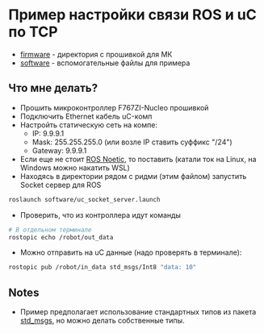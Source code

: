 # Пример настройки связи ROS и uC по TCP

- [firmware](firmware) - директория с прошивкой для МК
- [software](software) - вспомогательные файлы для примера

## Что мне делать?

- Прошить микроконтроллер F767ZI-Nucleo прошивкой
- Подключить Ethernet кабель uC-комп
- Настройть статическую сеть на компе:
  - IP: 9.9.9.1
  - Mask: 255.255.255.0 (или возле IP ставить суффикс "/24")
  - Gateway: 9.9.9.1
- Если еще не стоит [ROS Noetic](http://wiki.ros.org/noetic/Installation), то поставить (катали ток на Linux, на Windows можно накатить WSL)
- Находясь в директории рядом с ридми (этим файлом) запустить Socket сервер для ROS

```bash
roslaunch software/uc_socket_server.launch 
```

- Проверить, что из контроллера идут команды

```bash
# В отдельном терминале
rostopic echo /robot/out_data
```

- Можно отправить на uC данные (надо проверять в терминале):

```bash
rostopic pub /robot/in_data std_msgs/Int8 "data: 10"
```

## Notes

- Пример предполагает использование стандартных типов из пакета [std_msgs](http://wiki.ros.org/std_msgs), но можно делать собственные типы.
